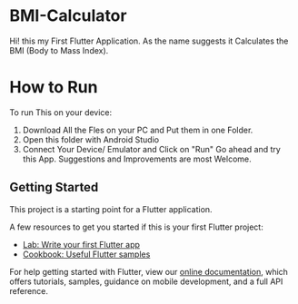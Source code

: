 # BMI-Calculator

Hi! this my First Flutter Application.
As the name suggests it Calculates the BMI (Body to Mass Index).

# How to Run
To run This on your device:
 1. Download All the Fles on your PC and Put them in one Folder.
 2. Open this folder with Android Studio
 3. Connect Your Device/ Emulator and Click on "Run"
Go ahead and try this App. Suggestions and Improvements are most Welcome.

## Getting Started

This project is a starting point for a Flutter application.

A few resources to get you started if this is your first Flutter project:

- [Lab: Write your first Flutter app](https://flutter.io/docs/get-started/codelab)
- [Cookbook: Useful Flutter samples](https://flutter.io/docs/cookbook)

For help getting started with Flutter, view our 
[online documentation](https://flutter.io/docs), which offers tutorials, 
samples, guidance on mobile development, and a full API reference.
